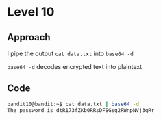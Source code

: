 # Level 10
## Approach
I pipe the output `cat data.txt` into `base64 -d`

`base64 -d` decodes encrypted text into plaintext
## Code
```bash
bandit10@bandit:~$ cat data.txt | base64 -d
The password is dtR173fZKb0RRsDFSGsg2RWnpNVj3qRr
```
